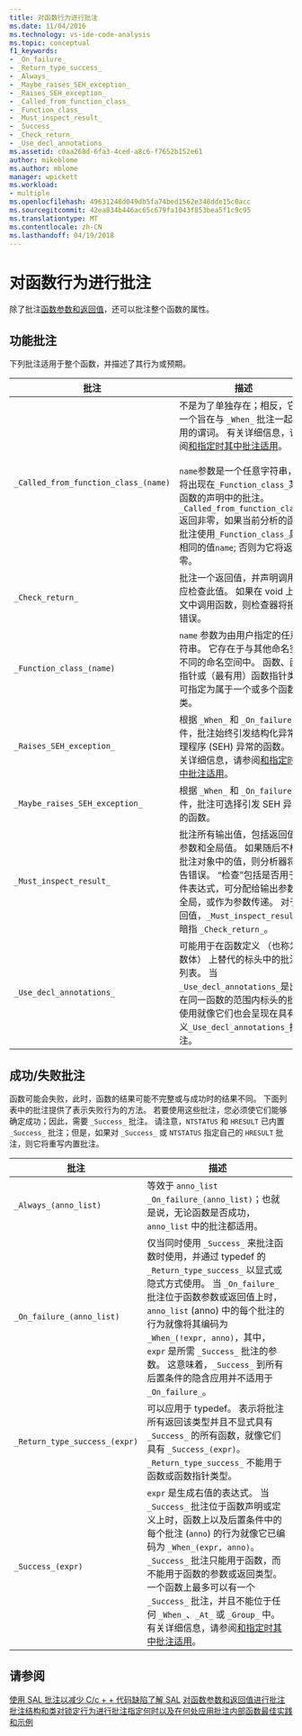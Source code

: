 ```yaml
---
title: 对函数行为进行批注
ms.date: 11/04/2016
ms.technology: vs-ide-code-analysis
ms.topic: conceptual
f1_keywords:
- _On_failure_
- _Return_type_success_
- _Always_
- _Maybe_raises_SEH_exception_
- _Raises_SEH_exception_
- _Called_from_function_class_
- _Function_class_
- _Must_inspect_result_
- _Success_
- _Check_return_
- _Use_decl_annotations_
ms.assetid: c0aa268d-6fa3-4ced-a8c6-f7652b152e61
author: mikeblome
ms.author: mblome
manager: wpickett
ms.workload:
- multiple
ms.openlocfilehash: 49631248d049db5fa74bed1562e348dde15c0acc
ms.sourcegitcommit: 42ea834b446ac65c679fa1043f853bea5f1c9c95
ms.translationtype: MT
ms.contentlocale: zh-CN
ms.lasthandoff: 04/19/2018
---
```

# <a name="annotating-function-behavior"></a>对函数行为进行批注
除了批注[函数参数和返回值](../code-quality/annotating-function-parameters-and-return-values.md)，还可以批注整个函数的属性。

## <a name="function-annotations"></a>功能批注
 下列批注适用于整个函数，并描述了其行为或预期。

|批注|描述|
|----------------|-----------------|
|`_Called_from_function_class_(name)`|不是为了单独存在；相反，它是一个旨在与 `_When_` 批注一起使用的谓词。 有关详细信息，请参阅[和指定时其中批注适用](../code-quality/specifying-when-and-where-an-annotation-applies.md)。<br /><br /> `name`参数是一个任意字符串，也将出现在`_Function_class_`某些函数的声明中的批注。  `_Called_from_function_class_` 返回非零，如果当前分析的函数批注使用`_Function_class_`具有相同的值`name`; 否则为它将返回零。|
|`_Check_return_`|批注一个返回值，并声明调用方应检查此值。 如果在 void 上下文中调用函数，则检查器将报告错误。|
|`_Function_class_(name)`|`name` 参数为由用户指定的任意字符串。  它存在于与其他命名空间不同的命名空间中。 函数、函数指针或（最有用）函数指针类型可指定为属于一个或多个函数类。|
|`_Raises_SEH_exception_`|根据 `_When_` 和 `_On_failure_` 条件，批注始终引发结构化异常处理程序 (SEH) 异常的函数。 有关详细信息，请参阅[和指定时其中批注适用](../code-quality/specifying-when-and-where-an-annotation-applies.md)。|
|`_Maybe_raises_SEH_exception_`|根据 `_When_` 和 `_On_failure_` 条件，批注可选择引发 SEH 异常的函数。|
|`_Must_inspect_result_`|批注所有输出值，包括返回值、参数和全局值。  如果随后不检查批注对象中的值，则分析器将报告错误。 “检查”包括是否用于条件表达式，可分配给输出参数或全局，或作为参数传递。  对于返回值，`_Must_inspect_result_` 暗指 `_Check_return_`。|
|`_Use_decl_annotations_`|可能用于在函数定义 （也称为函数体） 上替代的标头中的批注的列表。  当`_Use_decl_annotations_`是出现在同一函数的范围内标头的批注使用就像它们也会呈现在具有定义`_Use_decl_annotations_`批注。|

## <a name="successfailure-annotations"></a>成功/失败批注
 函数可能会失败，此时，函数的结果可能不完整或与成功时的结果不同。  下面列表中的批注提供了表示失败行为的方法。  若要使用这些批注，您必须使它们能够确定成功；因此，需要 `_Success_` 批注。  请注意，`NTSTATUS` 和 `HRESULT` 已内置 `_Success_` 批注；但是，如果对 `_Success_` 或 `NTSTATUS` 指定自己的 `HRESULT` 批注，则它将重写内置批注。

|批注|描述|
|----------------|-----------------|
|`_Always_(anno_list)`|等效于 `anno_list _On_failure_(anno_list)`；也就是说，无论函数是否成功，`anno_list` 中的批注都适用。|
|`_On_failure_(anno_list)`|仅当同时使用 `_Success_` 来批注函数时使用，并通过 typedef 的 `_Return_type_success_` 以显式或隐式方式使用。 当 `_On_failure_` 批注位于函数参数或返回值上时，`anno_list` (anno) 中的每个批注的行为就像将其编码为 `_When_(!expr, anno)`，其中，`expr` 是所需 `_Success_` 批注的参数。 这意味着，`_Success_` 到所有后置条件的隐含应用并不适用于 `_On_failure_`。|
|`_Return_type_success_(expr)`|可以应用于 typedef。 表示将批注所有返回该类型并且不显式具有 `_Success_` 的所有函数，就像它们具有 `_Success_(expr)`。 `_Return_type_success_` 不能用于函数或函数指针类型。|
|`_Success_(expr)`|`expr` 是生成右值的表达式。 当 `_Success_` 批注位于函数声明或定义上时，函数上以及后置条件中的每个批注 (`anno`) 的行为就像它已编码为 `_When_(expr, anno)`。 `_Success_` 批注只能用于函数，而不能用于函数的参数或返回类型。 一个函数上最多可以有一个 `_Success_` 批注，并且不能位于任何 `_When_`、`_At_` 或 `_Group_` 中。 有关详细信息，请参阅[和指定时其中批注适用](../code-quality/specifying-when-and-where-an-annotation-applies.md)。|

## <a name="see-also"></a>请参阅
 [使用 SAL 批注以减少 C/c + + 代码缺陷](../code-quality/using-sal-annotations-to-reduce-c-cpp-code-defects.md)[了解 SAL](../code-quality/understanding-sal.md) [对函数参数和返回值进行批注](../code-quality/annotating-function-parameters-and-return-values.md)[批注结构和类](../code-quality/annotating-structs-and-classes.md)[对锁定行为进行批注](../code-quality/annotating-locking-behavior.md)[指定何时以及在何处应用批注](../code-quality/specifying-when-and-where-an-annotation-applies.md)[内部函数](../code-quality/intrinsic-functions.md)[最佳实践和示例](../code-quality/best-practices-and-examples-sal.md)